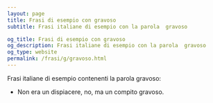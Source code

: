 ```yaml
---
layout: page
title: Frasi di esempio con gravoso 
subtitle: Frasi italiane di esempio con la parola  gravoso

og_title: Frasi di esempio con gravoso 
og_description: Frasi italiane di esempio con la parola  gravoso
og_type: website
permalink: /frasi/g/gravoso.html
---
```


Frasi italiane di esempio contenenti la parola gravoso:


- Non era un dispiacere, no, ma un compito gravoso.
